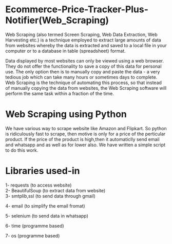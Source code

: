 # Ecommerce-Price-Tracker-Plus-Notifier(Web_Scraping)

Web Scraping (also termed Screen Scraping, Web Data Extraction, Web Harvesting etc.) is a technique employed to extract large amounts of data from websites whereby the data is extracted and saved to a local file in your computer or to a database in table (spreadsheet) format.

Data displayed by most websites can only be viewed using a web browser. They do not offer the functionality to save a copy of this data for personal use. The only option then is to manually copy and paste the data - a very tedious job which can take many hours or sometimes days to complete. Web Scraping is the technique of automating this process, so that instead of manually copying the data from websites, the Web Scraping software will perform the same task within a fraction of the time.

# Web Scraping using Python

We have various way to scrape website like Amazon and Flipkart. So python is ridiculously fast to scrape, then motive is only for a price of the perticular product. If the price of the product is high,then it automaticlly send email and whatsapp and as well as for lower also. We have written a simple script to do this work.

# Libraries used-in

1- requests           (to access website)                                                                                                                                            
2- BeautifulSoup      (to extract data from website)                                                                                                                                
3- smtplib,ssl        (to send data through gmail)

4- email              (to simplify the email fromat)

5- selenium           (to send data in whatsapp) 

6- time               (programme based) 

7- os                 (programme based)               



